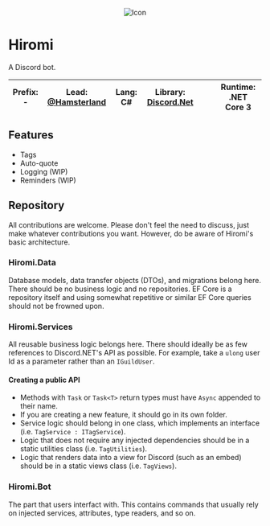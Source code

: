 ﻿<p align="center">
  <img src="https://i.imgur.com/mEaRNpV.png" alt="Icon">
</p>

# Hiromi
A Discord bot.

|**Prefix**: -|**Lead:** [@Hamsterland](https://github.com/Hamsterland)|**Lang:** C#|**Library:** [Discord.Net](https://github.com/discord-net/Discord.Net)|||**Runtime**: .NET Core 3
|---|---|---|---|---|---|---|
## Features
* Tags
* Auto-quote 
* Logging (WIP)
* Reminders (WIP)

## Repository
All contributions are welcome. Please don't feel the need to discuss, just make whatever contributions you want. However, do be aware of Hiromi's basic architecture.

### Hiromi.Data
Database models, data transfer objects (DTOs), and migrations belong here. There should be no business logic and no repositories. EF Core is a repository itself and using somewhat repetitive or similar EF Core queries should not be frowned upon.

### Hiromi.Services
All reusable business logic belongs here. There should ideally be as few references to Discord.NET's API as possible. For example, take a `ulong` user Id as a parameter rather than an `IGuildUser`. 

#### Creating a public API
* Methods with `Task` or `Task<T>` return types must have `Async` appended to their name.
* If you are creating a new feature, it should go in its own folder.
* Service logic should belong in one class, which implements an interface (i.e. `TagService : ITagService`).
* Logic that does not require any injected dependencies should be in a static utilities class (i.e. `TagUtilities`).
* Logic that renders data into a view for Discord (such as an embed) should be in a static views class (i.e. `TagViews`).

### Hiromi.Bot
The part that users interfact with. This contains commands that usually rely on injected services, attributes, type readers, and so on.
